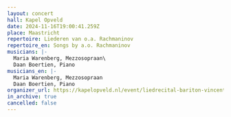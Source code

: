 ```yaml
---
layout: concert
hall: Kapel Opveld
date: 2024-11-16T19:00:41.259Z
place: Maastricht
repertoire: Liederen van o.a. Rachmaninov
repertoire_en: Songs by a.o. Rachmaninov
musicians: |-
  Maria Warenberg, Mezzosopraan\
  Daan Boertien, Piano
musicians_en: |-
  Maria Warenberg, Mezzosopraan
  Daan Boertien, Piano
organizer_url: https://kapelopveld.nl/event/liedrecital-bariton-vincent-kusteres-en-mezzosopraan-maria-warenberg/
in_archive: true
cancelled: false
---
```


